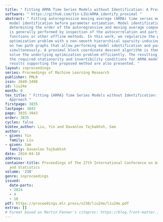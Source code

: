 ```yaml
---
title: " Fitting ARMA Time Series Models without Identification: A Proximal Approach "
software: " https://github.com/Yin-LIU/ARMA_identify_proximal "
abstract: " Fitting autoregressive moving average (ARMA) time series models requires
  model identification before parameter estimation. Model identification involves
  determining the order of the autoregressive and moving average components which
  is generally performed by inspection of the autocorrelation and partial autocorrelation
  functions or other offline methods. In this work, we regularize the parameter estimation
  optimization problem with a non-smooth hierarchical sparsity-inducing penalty based
  on two path graphs that allow performing model identification and parameter estimation
  simultaneously. A proximal block coordinate descent algorithm is then proposed to
  solve the underlying optimization problem efficiently. The resulting model satisfies
  the required stationarity and invertibility conditions for ARMA models. Numerical
  results supporting the proposed method are also presented. "
layout: inproceedings
series: Proceedings of Machine Learning Research
publisher: PMLR
issn: 2640-3498
id: liu24e
month: 0
tex_title: " Fitting {ARMA} Time Series Models without Identification: A Proximal
  Approach "
firstpage: 3835
lastpage: 3843
page: 3835-3843
order: 3835
cycles: false
bibtex_author: Liu, Yin and Davanloo Tajbakhsh, Sam
author:
- given: Yin
  family: Liu
- given: Sam
  family: Davanloo Tajbakhsh
date: 2024-04-18
address:
container-title: Proceedings of The 27th International Conference on Artificial Intelligence
  and Statistics
volume: '238'
genre: inproceedings
issued:
  date-parts:
  - 2024
  - 4
  - 18
pdf: https://proceedings.mlr.press/v238/liu24e/liu24e.pdf
extras: []
# Format based on Martin Fenner's citeproc: https://blog.front-matter.io/posts/citeproc-yaml-for-bibliographies/
---
```


